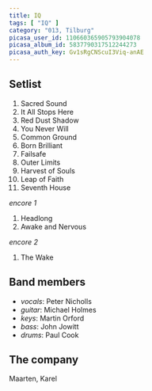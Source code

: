 ```yaml
---
title: IQ
tags: [ "IQ" ]
category: "013, Tilburg"
picasa_user_id: 110660365905793904078
picasa_album_id: 5837790317512244273
picasa_auth_key: Gv1sRgCNScuI3Viq-anAE
---
```

Setlist
-------
1. Sacred Sound
1. It All Stops Here
1. Red Dust Shadow
1. You Never Will
1. Common Ground
1. Born Brilliant
1. Failsafe
1. Outer Limits
1. Harvest of Souls
1. Leap of Faith
1. Seventh House

_encore 1_

1. Headlong
1. Awake and Nervous

_encore 2_

1. The Wake

Band members
------------
* _vocals_: Peter Nicholls
* _guitar_: Michael Holmes
* _keys_: Martin Orford
* _bass_: John Jowitt
* _drums_: Paul Cook

The company
-----------
Maarten, Karel
